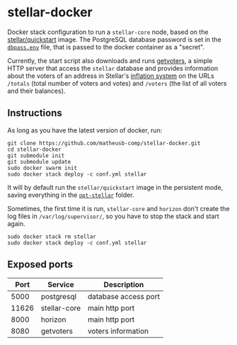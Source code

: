 # stellar-docker
Docker stack configuration to run a `stellar-core` node,
based on the [stellar/quickstart](https://github.com/stellar/docker-stellar-core-horizon) image.
The PostgreSQL database password is set in the
[`dbpass.env`](https://github.com/matheusb-comp/stellar-docker/blob/master/dbpass.env) file,
that is passed to the docker container as a "secret".

Currently, the start script also downloads and runs [getvoters](https://github.com/matheusb-comp/go/tree/master/getvoters),
a simple HTTP server that access the `stellar` database and provides information about the voters of an address
in Stellar's [inflation system](https://www.stellar.org/developers/guides/concepts/inflation.html)
on the URLs `/totals` (total number of voters and votes) and `/voters` (the list of all voters and their balances).

## Instructions ##

As long as you have the latest version of docker, run:

```
git clone https://github.com/matheusb-comp/stellar-docker.git
cd stellar-docker
git submodule init
git submodule update
sudo docker swarm init
sudo docker stack deploy -c conf.yml stellar
```

It will by default run the `stellar/quickstart` image in the persistent mode,
saving everything in the [`opt-stellar`](https://github.com/matheusb-comp/stellar-docker/tree/master/opt-stellar) folder.

Sometimes, the first time it is run, `stellar-core` and `horizon` don't create the log files in `/var/log/supervisor/`,
so you have to stop the stack and start again.

```
sudo docker stack rm stellar
sudo docker stack deploy -c conf.yml stellar
```

## Exposed ports ##

| Port  | Service      | Description          |
|-------|--------------|----------------------|
| 5000  | postgresql   | database access port |
| 11626 | stellar-core | main http port       |
| 8000  | horizon      | main http port       |
| 8080  | getvoters    | voters information   |

